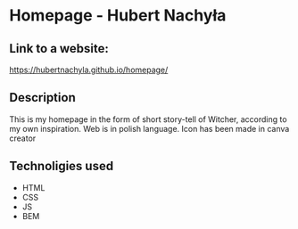 # Homepage - Hubert Nachyła
## Link to a website:
https://hubertnachyla.github.io/homepage/
## Description
This is my homepage in the form of short story-tell of Witcher, according to my own inspiration. Web is in polish language.
Icon has been made in canva creator
## Technoligies used
- HTML
- CSS
- JS
- BEM
